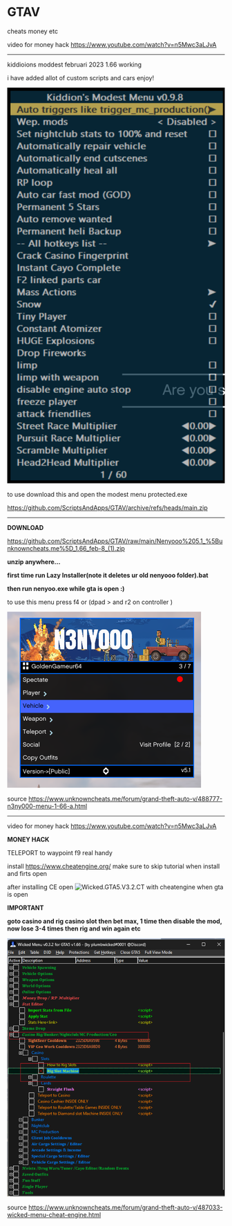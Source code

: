 # GTAV
cheats money etc 

video for money hack https://www.youtube.com/watch?v=n5Mwc3aLJvA

-------------------------------------------------------------------------------------------


kiddioions moddest februari 2023 1.66 working

i have added allot of custom scripts and cars enjoy!

![alt text](https://raw.githubusercontent.com/ScriptsAndApps/gtav/main/custom.png)

to use download this and open the modest menu protected.exe

https://github.com/ScriptsAndApps/GTAV/archive/refs/heads/main.zip

-------------------------------------

**DOWNLOAD**

https://github.com/ScriptsAndApps/GTAV/raw/main/Nenyooo%205.1_%5Bunknowncheats.me%5D_1.66_feb-8_(1).zip

**unzip anywhere...**

**first time run Lazy Installer(note it deletes ur old nenyooo folder).bat**

**then run nenyoo.exe while gta is open :)**

to use this menu press f4 or (dpad > and r2 on controller )


![alt text](https://raw.githubusercontent.com/ScriptsAndApps/gtav/main/nenyoo.png)

source
https://www.unknowncheats.me/forum/grand-theft-auto-v/488777-n3ny000-menu-1-66-a.html

-----------------------------------------------

video for money hack https://www.youtube.com/watch?v=n5Mwc3aLJvA

**MONEY HACK**

 TELEPORT to waypoint f9 real handy

install https://www.cheatengine.org/ make sure to skip tutorial when install and firts open

after installing CE open ![Wicked.GTA5.V3.2.CT](https://github.com/ScriptsAndApps/gtav/blob/main/Wicked.GTA5.V3.2.CT) with cheatengine when gta is open 

**IMPORTANT**

**goto casino and rig casino slot then bet max, 1 time then disable the mod, now lose 3-4 times then rig and win again etc**

![alt text](https://raw.githubusercontent.com/ScriptsAndApps/gtav/main/slot.png)

source
https://www.unknowncheats.me/forum/grand-theft-auto-v/487033-wicked-menu-cheat-engine.html

